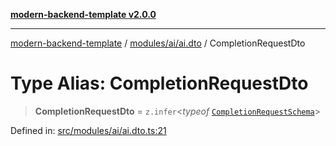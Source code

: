 [**modern-backend-template v2.0.0**](../../../../README.md)

***

[modern-backend-template](../../../../modules.md) / [modules/ai/ai.dto](../README.md) / CompletionRequestDto

# Type Alias: CompletionRequestDto

> **CompletionRequestDto** = `z.infer`\<*typeof* [`CompletionRequestSchema`](../variables/CompletionRequestSchema.md)\>

Defined in: [src/modules/ai/ai.dto.ts:21](https://github.com/maemreyo/saas-4cus-nodejs/blob/1a77de11cd6eaefe66c31c7f5de281673fc25ce5/src/modules/ai/ai.dto.ts#L21)
